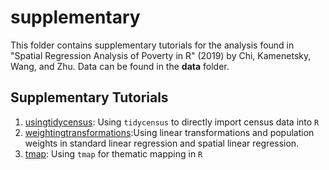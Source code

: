 # supplementary

This folder contains supplementary tutorials for the analysis found in "Spatial Regression Analysis of Poverty in R" (2019) by Chi, Kamenetsky, Wang, and Zhu. Data can be found in the **data** folder.
  
 

## Supplementary Tutorials
 
1. [usingtidycensus](usingtidycensus.html): Using `tidycensus` to directly import census data into `R`
2. [weightingtransformations](weightingtransformations.html):Using linear transformations and population weights in standard linear regression and spatial linear regression.
3. [tmap](tmap.html): Using `tmap` for thematic mapping in `R`


